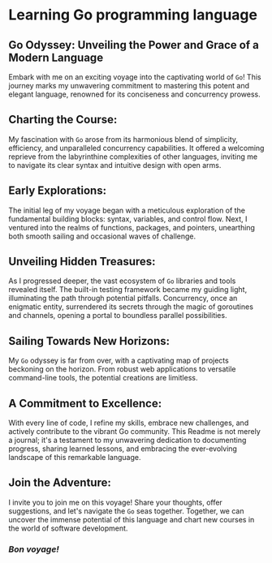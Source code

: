 # Learning Go programming language

## Go Odyssey: Unveiling the Power and Grace of a Modern Language
Embark with me on an exciting voyage into the captivating world of `Go`! This journey marks my unwavering commitment to mastering this potent and elegant language, renowned for its conciseness and concurrency prowess.

## Charting the Course:
My fascination with `Go` arose from its harmonious blend of simplicity, efficiency, and unparalleled concurrency capabilities. It offered a welcoming reprieve from the labyrinthine complexities of other languages, inviting me to navigate its clear syntax and intuitive design with open arms.

## Early Explorations:
The initial leg of my voyage began with a meticulous exploration of the fundamental building blocks: syntax, variables, and control flow. Next, I ventured into the realms of functions, packages, and pointers, unearthing both smooth sailing and occasional waves of challenge.

## Unveiling Hidden Treasures:
As I progressed deeper, the vast ecosystem of `Go` libraries and tools revealed itself. The built-in testing framework became my guiding light, illuminating the path through potential pitfalls. Concurrency, once an enigmatic entity, surrendered its secrets through the magic of goroutines and channels, opening a portal to boundless parallel possibilities.

## Sailing Towards New Horizons:
My `Go` odyssey is far from over, with a captivating map of projects beckoning on the horizon. From robust web applications to versatile command-line tools, the potential creations are limitless.

## A Commitment to Excellence:
With every line of code, I refine my skills, embrace new challenges, and actively contribute to the vibrant Go community. This Readme is not merely a journal; it's a testament to my unwavering dedication to documenting progress, sharing learned lessons, and embracing the ever-evolving landscape of this remarkable language.

## Join the Adventure:
I invite you to join me on this voyage! Share your thoughts, offer suggestions, and let's navigate the `Go` seas together. Together, we can uncover the immense potential of this language and chart new courses in the world of software development.

### *Bon voyage!*